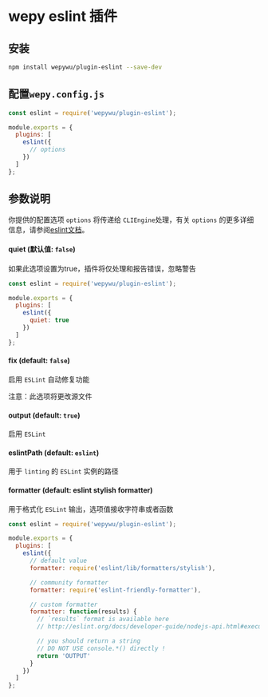 # wepy eslint 插件

## 安装

```bash
npm install wepywu/plugin-eslint --save-dev
```

## 配置`wepy.config.js`

```javascript
const eslint = require('wepywu/plugin-eslint');

module.exports = {
  plugins: [
    eslint({
      // options
    })
  ]
};
```

## 参数说明

你提供的配置选项 ```options``` 将传递给 ```CLIEngine```处理，有关 ```options``` 的更多详细信息，请参阅[eslint文档](https://eslint.org/docs/developer-guide/nodejs-api#cliengine)。

#### quiet (默认值: ```false```)

如果此选项设置为true，插件将仅处理和报告错误，忽略警告

```javascript
const eslint = require('wepywu/plugin-eslint');

module.exports = {
  plugins: [
    eslint({
      quiet: true
    })
  ]
};
```
#### fix (default: ```false```)

启用 ```ESLint``` 自动修复功能

注意：此选项将更改源文件

#### output (default: ```true```)

启用 ```ESLint```

#### eslintPath (default: ```eslint```)

用于 ```linting``` 的 ```ESLint``` 实例的路径

#### formatter (default: eslint stylish formatter)

用于格式化 ```ESLint``` 输出，选项值接收字符串或者函数

```javascript
const eslint = require('wepywu/plugin-eslint');

module.exports = {
  plugins: [
    eslint({
      // default value
      formatter: require('eslint/lib/formatters/stylish'),

      // community formatter
      formatter: require('eslint-friendly-formatter'),

      // custom formatter
      formatter: function(results) {
        // `results` format is available here
        // http://eslint.org/docs/developer-guide/nodejs-api.html#executeonfiles()

        // you should return a string
        // DO NOT USE console.*() directly !
        return 'OUTPUT'
      }
    })
  ]
};
```
